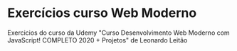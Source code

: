 # Exercícios curso Web Moderno
Exercicios do curso da Udemy "Curso Desenvolvimento Web Moderno com JavaScript! COMPLETO 2020 + Projetos" de Leonardo Leitão
